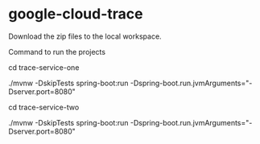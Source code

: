 # google-cloud-trace

Download the zip files to the local workspace.

Command to run the projects

cd trace-service-one


./mvnw -DskipTests spring-boot:run -Dspring-boot.run.jvmArguments="-Dserver.port=8080"


cd trace-service-two

./mvnw -DskipTests spring-boot:run -Dspring-boot.run.jvmArguments="-Dserver.port=8080"
